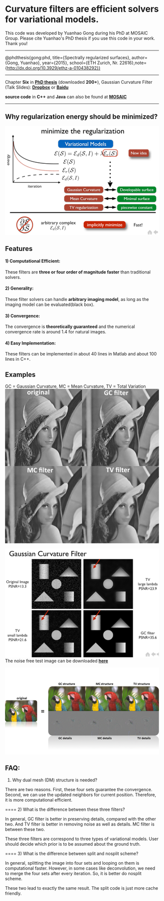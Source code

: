 # Curvature filters are efficient solvers for variational models.
This code was developed by Yuanhao Gong during his PhD at MOSAIC Group. Please cite Yuanhao's PhD thesis if you use this code in your work. Thank you!
***
@phdthesis{gong:phd, title={Spectrally regularized surfaces}, author={Gong, Yuanhao}, year={2015}, school={ETH Zurich, Nr. 22616},note={http://dx.doi.org/10.3929/ethz-a-010438292}}
***
Chapter **Six** in **[PhD thesis](http://e-collection.library.ethz.ch/eserv/eth:47737/eth-47737-02.pdf)** (downloaded **200+**), Gaussian Curvature Filter (Talk Slides): **[Dropbox](https://www.dropbox.com/s/ax73park0popi4x/GCFilter_small.pdf?dl=0)** or **[Baidu](http://pan.baidu.com/s/1gd4Km1H)**

**source code** in **C++** and **Java** can also be found at **[MOSAIC](http://mosaic.mpi-cbg.de/?q=downloads/curvaturefilters)**
***
## Why regularization energy should be minimized?
![image](phs.PNG)
## Features
#### 1) Computational Efficient:
These filters are **three or four order of magnitude faster** than traditional solvers.
#### 2) Generality:
These filter solvers can handle **arbitrary imaging model**, as long as the imaging model can be evaluated(black box). 
#### 3) Convergence:
The convergence is **theoretically guaranteed** and the numerical convergence rate is around 1.4 for natural images.
#### 4) Easy Implementation:
These filters can be implemented in about 40 lines in Matlab and about 100 lines in C++.

## Examples
GC = Gaussian Curvature, MC = Mean Curvature, TV = Total Variation
![image](curvatureFilters.png)

![image](denoise.PNG)
The noise free test image can be downloaded **[here](developable.png)**

![image](decomposition.png)
## FAQ:
1) Why dual mesh (DM) structure is needed?

There are two reasons. First, these four sets guarantee the convergence. Second, 
we can use the updated neighbors for current position. Therefore, it is more computational efficient.

====
2) What is the difference between these three filters?

In general, GC filter is better in preserving details, compared with the other two. And
TV filter is better in removing noise as well as details. MC filter is between these two.

These three filters are correspond to three types of variational models. User should decide
which prior is to be assumed about the ground truth. 

====
3) What is the difference between split and nosplit scheme?

In general, splitting the image into four sets and looping on them is computational faster.
However, in some cases like deconvolution, we need to merge the four sets after every iteration.
So, it is better do nosplit scheme.

These two lead to exactly the same result. The split code is just more cache friendly.
